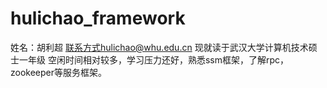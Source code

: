 # hulichao_framework
姓名：胡利超 联系方式hulichao@whu.edu.cn 
现就读于武汉大学计算机技术硕士一年级
空闲时间相对较多，学习压力还好，熟悉ssm框架，了解rpc，zookeeper等服务框架。
